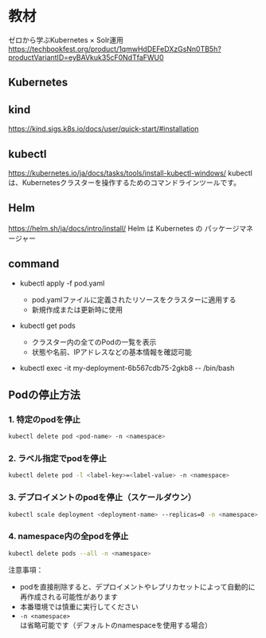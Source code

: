 # 教材
ゼロから学ぶKubernetes × Solr運用
https://techbookfest.org/product/1qmwHdDEFeDXzGsNn0TB5h?productVariantID=eyBAVkuk35cF0NdTfaFWU0

## Kubernetes

## kind
https://kind.sigs.k8s.io/docs/user/quick-start/#installation


## kubectl
https://kubernetes.io/ja/docs/tasks/tools/install-kubectl-windows/
kubectlは、Kubernetesクラスターを操作するためのコマンドラインツールです。

## Helm
https://helm.sh/ja/docs/intro/install/
Helm は Kubernetes の パッケージマネージャー

## command
- kubectl apply -f pod.yaml
  - pod.yamlファイルに定義されたリソースをクラスターに適用する
  - 新規作成または更新時に使用
- kubectl get pods
  - クラスター内の全てのPodの一覧を表示
  - 状態や名前、IPアドレスなどの基本情報を確認可能

- kubectl exec -it my-deployment-6b567cdb75-2gkb8 -- /bin/bash

## Podの停止方法

### 1. 特定のpodを停止
```bash
kubectl delete pod <pod-name> -n <namespace>
```

### 2. ラベル指定でpodを停止
```bash
kubectl delete pod -l <label-key>=<label-value> -n <namespace>
```

### 3. デプロイメントのpodを停止（スケールダウン）
```bash
kubectl scale deployment <deployment-name> --replicas=0 -n <namespace>
```

### 4. namespace内の全podを停止
```bash
kubectl delete pods --all -n <namespace>
```

注意事項：
- podを直接削除すると、デプロイメントやレプリカセットによって自動的に再作成される可能性があります
- 本番環境では慎重に実行してください
- `-n <namespace>`は省略可能です（デフォルトのnamespaceを使用する場合）
